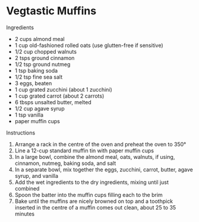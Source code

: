 # Vegtastic Muffins

Ingredients

- 2 cups almond meal
- 1 cup old-fashioned rolled oats (use glutten-free if sensitive)
- 1/2 cup chopped walnuts
- 2 tsps ground cinnamon
- 1/2 tsp ground nutmeg
- 1 tsp baking soda
- 1/2 tsp fine sea salt
- 3 eggs, beaten
- 1 cup grated zucchini (about 1 zucchini)
- 1 cup grated carrot (about 2 carrots)
- 6 tbsps unsalted butter, melted
- 1/2 cup agave syrup
- 1 tsp vanilla
- paper muffin cups

Instructions

1. Arrange a rack in the centre of the oven and preheat the oven to 350°
2. Line a 12-cup standard muffin tin with paper muffin cups
3. In a large bowl, combine the almond meal, oats, walnuts, if using, cinnamon, nutmeg, baking soda, and salt
4. In a separate bowl, mix together the eggs, zucchini, carrot, butter, agave syrup, and vanilla
5. Add the wet ingredients to the dry ingredients, mixing until just combined
6. Spoon the batter into the muffin cups filling each to the brim
7. Bake until the muffins are nicely browned on top and a toothpick inserted in the centre of a muffin comes out clean, about 25 to 35 minutes
